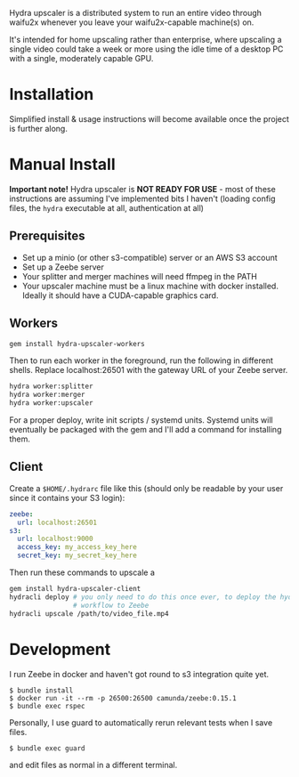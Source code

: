 Hydra upscaler is a distributed system to run an entire video through
waifu2x whenever you leave your waifu2x-capable machine(s) on.

It's intended for home upscaling rather than enterprise, where upscaling a
single video could take a week or more using the idle time of a desktop PC
with a single, moderately capable GPU.

Installation
============

Simplified install & usage instructions will become available once the project
is further along.

Manual Install
==============

**Important note!** Hydra upscaler is **NOT READY FOR USE** - most of these
instructions are assuming I've implemented bits I haven't (loading config files,
the `hydra` executable at all, authentication at all)

Prerequisites
-------------

* Set up a minio (or other s3-compatible) server or an AWS S3 account
* Set up a Zeebe server
* Your splitter and merger machines will need ffmpeg in the PATH
* Your upscaler machine must be a linux machine with docker installed. Ideally
  it should have a CUDA-capable graphics card.

Workers
-------

```sh
gem install hydra-upscaler-workers
```

Then to run each worker in the foreground, run the following in different
shells. Replace localhost:26501 with the gateway URL of your Zeebe server.
```sh
hydra worker:splitter
hydra worker:merger
hydra worker:upscaler
```

For a proper deploy, write init scripts / systemd units. Systemd units will
eventually be packaged with the gem and I'll add a command for installing them.

Client
------

Create a `$HOME/.hydrarc` file like this (should only be readable by your user since it contains your S3 login):

```yaml
zeebe:
  url: localhost:26501
s3:
  url: localhost:9000
  access_key: my_access_key_here
  secret_key: my_secret_key_here
```

Then run these commands to upscale a 

```sh
gem install hydra-upscaler-client
hydracli deploy # you only need to do this once ever, to deploy the hydra
                # workflow to Zeebe
hydracli upscale /path/to/video_file.mp4
```

Development
===========

I run Zeebe in docker and haven't got round to s3 integration quite yet.

```console
$ bundle install
$ docker run -it --rm -p 26500:26500 camunda/zeebe:0.15.1
$ bundle exec rspec
```

Personally, I use guard to automatically rerun relevant tests when I save files.

```console
$ bundle exec guard
```

and edit files as normal in a different terminal.
